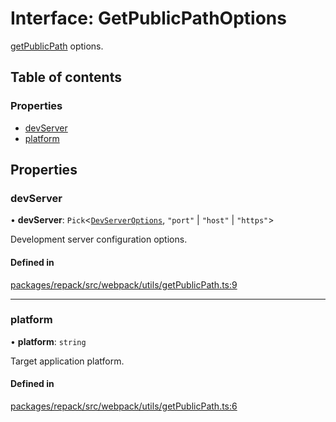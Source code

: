# Interface: GetPublicPathOptions

[getPublicPath](../functions/getPublicPath.md) options.

## Table of contents

### Properties

- [devServer](GetPublicPathOptions.md#devserver)
- [platform](GetPublicPathOptions.md#platform)

## Properties

### devServer

• **devServer**: `Pick`<[`DevServerOptions`](DevServerOptions.md), ``"port"`` \| ``"host"`` \| ``"https"``\>

Development server configuration options.

#### Defined in

[packages/repack/src/webpack/utils/getPublicPath.ts:9](https://github.com/callstack/repack/blob/1d9a1bb/packages/repack/src/webpack/utils/getPublicPath.ts#L9)

___

### platform

• **platform**: `string`

Target application platform.

#### Defined in

[packages/repack/src/webpack/utils/getPublicPath.ts:6](https://github.com/callstack/repack/blob/1d9a1bb/packages/repack/src/webpack/utils/getPublicPath.ts#L6)
